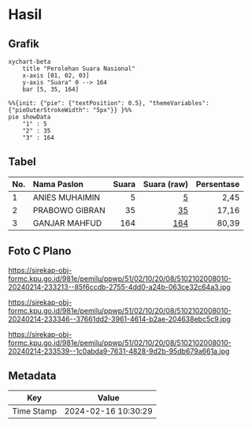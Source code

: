 # Hasil

## Grafik

```mermaid
xychart-beta
    title "Perolehan Suara Nasional"
    x-axis [01, 02, 03]
    y-axis "Suara" 0 --> 164
    bar [5, 35, 164]
```

```mermaid
%%{init: {"pie": {"textPosition": 0.5}, "themeVariables": {"pieOuterStrokeWidth": "5px"}} }%%
pie showData
    "1" : 5
    "2" : 35
    "3" : 164
```

## Tabel

| No. | Nama Paslon    | Suara | Suara (raw) | Persentase |
|:--- |:-------------- | -----:| -----------:| ----------:|
| 1   | ANIES MUHAIMIN | 5     | [5][p-1]    | 2,45       |
| 2   | PRABOWO GIBRAN | 35    | [35][p-2]   | 17,16      |
| 3   | GANJAR MAHFUD  | 164   | [164][p-3]  | 80,39      |


[p-1]: https://github.com/gigit-pemilu/pemilu-2024/blob/main/pilpres/hitung-suara/sub/51-bali/sub/02-tabanan/sub/10-pupuan/sub/2008-bantiran/sub/010-tps/sub/paslon-1.txt
[p-2]: https://github.com/gigit-pemilu/pemilu-2024/blob/main/pilpres/hitung-suara/sub/51-bali/sub/02-tabanan/sub/10-pupuan/sub/2008-bantiran/sub/010-tps/sub/paslon-2.txt
[p-3]: https://github.com/gigit-pemilu/pemilu-2024/blob/main/pilpres/hitung-suara/sub/51-bali/sub/02-tabanan/sub/10-pupuan/sub/2008-bantiran/sub/010-tps/sub/paslon-3.txt

## Foto C Plano

https://sirekap-obj-formc.kpu.go.id/981e/pemilu/ppwp/51/02/10/20/08/5102102008010-20240214-233213--85f6ccdb-2755-4dd0-a24b-063ce32c64a3.jpg

https://sirekap-obj-formc.kpu.go.id/981e/pemilu/ppwp/51/02/10/20/08/5102102008010-20240214-233346--37661dd2-3961-4614-b2ae-204638ebc5c9.jpg

https://sirekap-obj-formc.kpu.go.id/981e/pemilu/ppwp/51/02/10/20/08/5102102008010-20240214-233539--1c0abda9-7631-4828-9d2b-95db679a661a.jpg


## Metadata

| Key        | Value               |
| ---------- | ------------------- |
| Time Stamp | 2024-02-16 10:30:29 |



